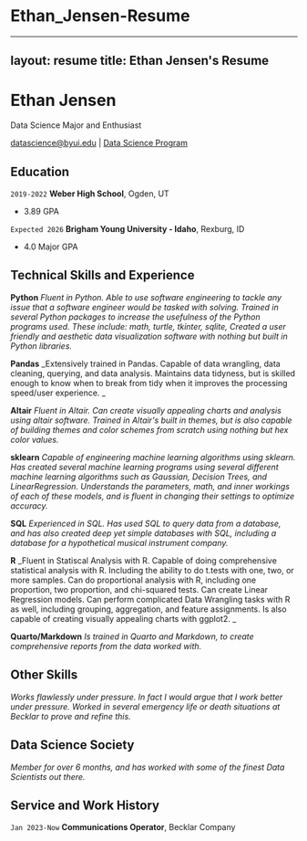 # Ethan_Jensen-Resume
---
layout: resume
title: Ethan Jensen's Resume
---
# Ethan Jensen
Data Science Major and Enthusiast

<div id="webaddress">
<a href="datascience@byui.edu">datascience@byui.edu</a>
| <a href="https://byuidatascience.github.io/development.html">Data Science Program</a>
</div>

<!-- https://www.monique.tech/the-art-of-markdown -->


## Education

`2019-2022`
__Weber High School__, Ogden, UT

- 3.89 GPA

`Expected 2026`
__Brigham Young University - Idaho__, Rexburg, ID

- 4.0 Major GPA


## Technical Skills and Experience
__Python__
_Fluent in Python. Able to use software engineering to tackle any issue that a software engineer would be tasked with solving. Trained in several Python packages to increase the usefulness of the Python programs used. These include: math, turtle, tkinter, sqlite, Created a user friendly and aesthetic data visualization software with nothing but built in Python libraries._ 

__Pandas__
_Extensively trained in Pandas. Capable of data wrangling, data cleaning, querying, and data analysis. Maintains data tidyness, but is skilled enough to know when to break from tidy when it improves the processing speed/user experience. _

__Altair__
_Fluent in Altair. Can create visually appealing charts and analysis using altair software. Trained in Altair's built in themes, but is also capable of building themes and color schemes from scratch using nothing but hex color values._

__sklearn__
_Capable of engineering machine learning algorithms using sklearn. Has created several machine learning programs using several different machine learning algorithms such as Gaussian, Decision Trees, and LinearRegression. Understands the parameters, math, and inner workings of each of these models, and is fluent in changing their settings to optimize accuracy._

__SQL__
_Experienced in SQL. Has used SQL to query data from a database, and has also created deep yet simple databases with SQL, including a database for a hypothetical musical instrument company._

__R__
_Fluent in Statiscal Analysis with R. Capable of doing comprehensive statistical analysis with R. Including the ability to do t.tests with one, two, or more samples. Can do proportional analysis with R, including one proportion, two proportion, and chi-squared tests. Can create Linear Regression models. Can perform complicated Data Wrangling tasks with R as well, including grouping, aggregation, and feature assignments. Is also capable of creating visually appealing charts with ggplot2. _

__Quarto/Markdown__
_Is trained in Quarto and Markdown, to create comprehensive reports from the data worked with._

## Other Skills
_Works flawlessly under pressure. In fact I would argue that I work better under pressure. Worked in several emergency life or death situations at Becklar to prove and refine this._

## Data Science Society
_Member for over 6 months, and has worked with some of the finest Data Scientists out there._

## Service and Work History

`Jan 2023-Now`
__Communications Operator__, Becklar Company


<!-- ### Footer

Last updated: July 2023 -->
